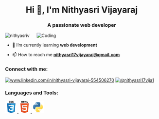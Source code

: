<h1 align="center">Hi 👋, I'm Nithyasri Vijayaraj</h1>
<h3 align="center">A passionate web developer</h3>
<img align="right" alt="Coding" width="400" src="https://img.freepik.com/premium-vector/woman-working-laptop-home-vector-illustration-flat-style_1142-66471.jpg?w=740">
<p align="left"> <img src="https://komarev.com/ghpvc/?username=nithyasriv&label=Profile%20views&color=0e75b6&style=flat" alt="nithyasriv" /> </p>

- 🌱 I’m currently learning **web development**

- 📫 How to reach me **nithyasri17vijayaraj@gmail.com**

<h3 align="left">Connect with me:</h3>
<p align="left">
<a href="https://linkedin.com/in/www.linkedin.com/in/nithyasri-vijayaraj-554506270" target="blank"><img align="center" src="https://raw.githubusercontent.com/rahuldkjain/github-profile-readme-generator/master/src/images/icons/Social/linked-in-alt.svg" alt="www.linkedin.com/in/nithyasri-vijayaraj-554506270" height="30" width="40" /></a>
<a href="https://www.hackerrank.com/@nithyasri17vija1" target="blank"><img align="center" src="https://raw.githubusercontent.com/rahuldkjain/github-profile-readme-generator/master/src/images/icons/Social/hackerrank.svg" alt="@nithyasri17vija1" height="30" width="40" /></a>
</p>

<h3 align="left">Languages and Tools:</h3>
<p align="left"> <a href="https://www.w3schools.com/css/" target="_blank" rel="noreferrer"> <img src="https://raw.githubusercontent.com/devicons/devicon/master/icons/css3/css3-original-wordmark.svg" alt="css3" width="40" height="40"/> </a> <a href="https://www.w3.org/html/" target="_blank" rel="noreferrer"> <img src="https://raw.githubusercontent.com/devicons/devicon/master/icons/html5/html5-original-wordmark.svg" alt="html5" width="40" height="40"/> </a> <a href="https://www.python.org" target="_blank" rel="noreferrer"> <img src="https://raw.githubusercontent.com/devicons/devicon/master/icons/python/python-original.svg" alt="python" width="40" height="40"/> </a> </p>





<!---
nithyasriv/nithyasriv is a ✨ special ✨ repository because its `README.md` (this file) appears on your GitHub profile.
You can click the Preview link to take a look at your changes.
--->
